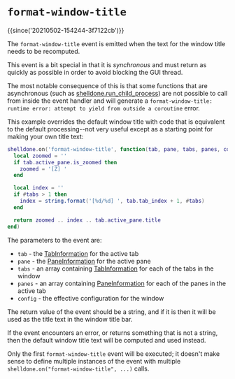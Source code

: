 # `format-window-title`

{{since('20210502-154244-3f7122cb')}}

The `format-window-title` event is emitted when the text for the window title
needs to be recomputed.

This event is a bit special in that it is *synchronous* and must return as
quickly as possible in order to avoid blocking the GUI thread.

The most notable consequence of this is that some functions that are
asynchronous (such as
[shelldone.run_child_process](../shelldone/run_child_process.md)) are not possible
to call from inside the event handler and will generate a `format-window-title:
runtime error: attempt to yield from outside a coroutine` error.

This example overrides the default window title with code that is equivalent
to the default processing--not very useful except as a starting point for
making your own title text:

```lua
shelldone.on('format-window-title', function(tab, pane, tabs, panes, config)
  local zoomed = ''
  if tab.active_pane.is_zoomed then
    zoomed = '[Z] '
  end

  local index = ''
  if #tabs > 1 then
    index = string.format('[%d/%d] ', tab.tab_index + 1, #tabs)
  end

  return zoomed .. index .. tab.active_pane.title
end)
```

The parameters to the event are:

* `tab` - the [TabInformation](../TabInformation.md) for the active tab
* `pane` - the [PaneInformation](../PaneInformation.md) for the active pane
* `tabs` - an array containing [TabInformation](../TabInformation.md) for each of the tabs in the window
* `panes` - an array containing [PaneInformation](../PaneInformation.md) for each of the panes in the active tab
* `config` - the effective configuration for the window

The return value of the event should be a string, and if it is then it will be
used as the title text in the window title bar.

If the event encounters an error, or returns something that is not a string,
then the default window title text will be computed and used instead.

Only the first `format-window-title` event will be executed; it doesn't make
sense to define multiple instances of the event with multiple
`shelldone.on("format-window-title", ...)` calls.

